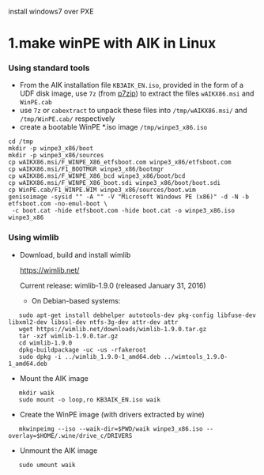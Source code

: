 install windows7 over PXE



# 1.make winPE with AIK in Linux

### Using standard tools

- From the AIK installation file `KB3AIK_EN.iso`, provided in the form of a UDF disk image, use `7z` (from [p7zip](http://sourceforge.net/projects/p7zip)) to extract the files `wAIKX86.msi` and `WinPE.cab`
- use `7z` or `cabextract` to unpack these files into `/tmp/wAIKX86.msi/` and `/tmp/WinPE.cab/` respectively
- create a bootable WinPE *.iso image `/tmp/winpe3_x86.iso`

```
cd /tmp
mkdir -p winpe3_x86/boot
mkdir -p winpe3_x86/sources
cp wAIKX86.msi/F_WINPE_X86_etfsboot.com winpe3_x86/etfsboot.com
cp wAIKX86.msi/F1_BOOTMGR winpe3_x86/bootmgr
cp wAIKX86.msi/F_WINPE_X86_bcd winpe3_x86/boot/bcd
cp wAIKX86.msi/F_WINPE_X86_boot.sdi winpe3_x86/boot/boot.sdi
cp WinPE.cab/F1_WINPE.WIM winpe3_x86/sources/boot.wim
genisoimage -sysid "" -A "" -V "Microsoft Windows PE (x86)" -d -N -b etfsboot.com -no-emul-boot \
 -c boot.cat -hide etfsboot.com -hide boot.cat -o winpe3_x86.iso winpe3_x86
```



### Using wimlib

- Download, build and install wimlib

   

  https://wimlib.net/

   

  Current release: wimlib-1.9.0 (released January 31, 2016)

  - On Debian-based systems:

```
   sudo apt-get install debhelper autotools-dev pkg-config libfuse-dev libxml2-dev libssl-dev ntfs-3g-dev attr-dev attr
   wget https://wimlib.net/downloads/wimlib-1.9.0.tar.gz
   tar -xzf wimlib-1.9.0.tar.gz
   cd wimlib-1.9.0
   dpkg-buildpackage -uc -us -rfakeroot
   sudo dpkg -i ../wimlib_1.9.0-1_amd64.deb ../wimtools_1.9.0-1_amd64.deb
```

- Mount the AIK image

```
   mkdir waik
   sudo mount -o loop,ro KB3AIK_EN.iso waik
```

- Create the WinPE image (with drivers extracted by wine)

```
   mkwinpeimg --iso --waik-dir=$PWD/waik winpe3_x86.iso --overlay=$HOME/.wine/drive_c/DRIVERS
```

- Unmount the AIK image

```
   sudo umount waik
```

